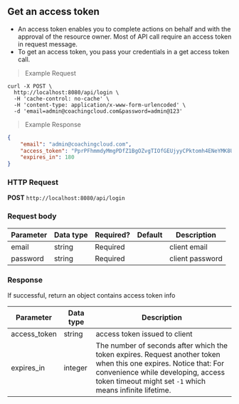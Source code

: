 ## Get an access token
- An access token enables you to complete actions on behalf and with the approval of the resource owner. Most of API call require an access token in request message.
- To get an access token, you pass your credentials in a get access token call.

> Example Request

```shell
curl -X POST \
  http://localhost:8080/api/login \
  -H 'cache-control: no-cache' \
  -H 'content-type: application/x-www-form-urlencoded' \
  -d 'email=admin@coachingcloud.com&password=admin@123'
```

> Example Response

```json
{
    "email": "admin@coachingcloud.com",
    "access_token": "PprPFhmmdyMmgPDfZ1BgOZvgTIOfGEUjyyCPktomh4ENeYMK8UYEx1v93bPhDLvQ",
    "expires_in": 180
}
```

### HTTP Request
**POST** `http://localhost:8080/api/login`


### Request body

| Parameter       | Data type | Required? | Default | Description |
| --------------- | --------- | --------- | ------- | ----------- |
| email | string | Required | | client email |
| password | string | Required | | client password |


### Response
If successful, return an object contains access token info

| Parameter | Data type | Description |
| --------- | --------- | --------- |
|access_token | string | access token issued to client |
|expires_in | integer | The number of seconds after which the token expires. Request another token when this one expires. Notice that: For convenience while developing, access token timeout might set `-1` which means infinite lifetime.



